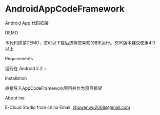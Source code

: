 ﻿AndroidAppCodeFramework
=======================

Android App 代码框架


DEMO

本代码即是DEMO，您可以下载后选择您喜欢的IDE运行。SDK版本建议使用4.0以上

Requirements

运行在 Android 2.2 +

Installation

直接导入AppCodeFramework项目并作为项目框架

About me

E-Cloud Studio from china
Email: zhuwenwu2008@gmail.com